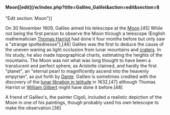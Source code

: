 #### Moon[[edit](/w/index.php?title=Galileo\_Galilei&action=edit&section=8
"Edit section: Moon")]

On 30 November 1609, Galileo aimed his telescope at the [Moon](/wiki/Moon
"Moon").[45] While not being the first person to observe the Moon through a
telescope (English mathematician [Thomas Harriot](/wiki/Thomas\_Harriot "Thomas
Harriot") had done it four months before but only saw a "strange
spottednesse"),[46] Galileo was the first to deduce the cause of the uneven
waning as light occlusion from lunar mountains and
[craters](/wiki/Impact\_crater "Impact crater"). In his study, he also made
topographical charts, estimating the heights of the mountains. The Moon was
not what was long thought to have been a translucent and perfect sphere, as
Aristotle claimed, and hardly the first "planet", an "eternal pearl to
magnificently ascend into the heavenly empyrian", as put forth by
[Dante](/wiki/Dante "Dante"). Galileo is sometimes credited with the discovery
of the [lunar libration in latitude](/wiki/Libration#Lunar\_libration
"Libration") in 1632,[47] although Thomas Harriot or [William
Gilbert](/wiki/William\_Gilbert\_\(astronomer\) "William Gilbert
\(astronomer\)") might have done it before.[48]

A friend of Galileo's, the painter Cigoli, included a realistic depiction of
the Moon in one of his paintings, though probably used his own telescope to
make the observation.[36]
